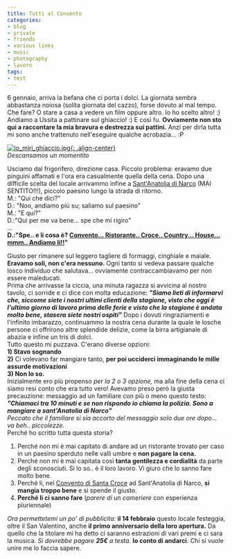```yaml
---
title: Tutti al Convento
categories:
- blog
- private
- friends
- various links
- music
- photography
- lavoro
tags:
- test
---
```

6 gennaio, arriva la befana che ci porta i dolci. La giornata sembra
abbastanza noiosa (solita giornata del cazzo), forse dovuto al mal tempo. Che
fare? O stare a casa a vedere un film oppure altro. Io ho scelto altro! :)
Andiamo a Ussita a pattinare sul ghiaccio! :) E così fu. **Ovviamente non sto
qui a raccontare la mia bravura e destrezza sui pattini.** Anzi per dirla
tutta mi sono anche trattenuto nell'eseguire qualche acrobazia... :P

[![io_miri_ghiaccio.jpg]({{site.url}}/images/io_miri_ghiaccio.jpg){: .align-center}]({{site.url}}/images/io_miri_ghiaccio.jpg "io_miri_ghiaccio.jpg" )  
_Descansamos un momentito_

Usciamo dal frigorifero, direzione casa. Piccolo problema: eravamo due
pinguini affamati e l'ora era casualmente quella della cena. Dopo una
difficile scelta del locale arrivammo infine a [Sant'Anatolia di
Narco](http://it.wikipedia.org/wiki/Sant'Anatolia_di_Narco
"http://it.wikipedia.org/wiki/Sant'Anatolia_di_Narco" ) (MAI SENTITO!!!),
piccolo paesino lungo la strada di ritorno.  
M.: "Qui che dici?"  
D.: "Noo, andiamo più su; saliamo sul paesino"  
M.: "E qui?"  
D.:"Qui per me va bene... spe che mi rigiro"  
...  
**D.:"Spe.. e li cosa è? [Convento... Ristorante.. Croce.. Country... House... mmm.. Andiamo li!!](http://www.conventodisantacroce.com/ "http://www.conventodisantacroce.com/" )"**

Giusto per rimanere sul leggero tagliere di formaggi, cinghiale e maiale.
**Eravamo soli, non c'era nessuno.** Ogni tanto si vedeva passare qualche
losco individuo che salutava... ovviamente contraccambiavamo per non essere
maleducati.  
Prima che arrivasse la ciccia, una minuta ragazza si avvicina al nostro
tavolo, ci sorride e ci dice con molta educazione: **_"Siamo lieti di
informarvi che, siccome siete i nostri ultimi clienti della stagione, visto
che oggi è l'ultimo giorno di lavoro prima delle ferie e visto che la stagione
è andata molto bene, stasera siete nostri ospiti"_**
Dopo i dovuti ringraziamenti e l'infinito imbarazzo, continuammo la nostra
cena durante la quale le losche persone ci offrirono altre splendide delizie,
come la birra artigianale di abazia e infine un tris di dolci.  
Tutto questo mi puzzava. C'erano diverse opzioni:  
**1) Stavo sognando**  
**2)** Ci volevano far mangiare tanto, **per poi ucciderci immaginando le mille assurde motivazioni**  
**3) Non lo so.**  
Inizialmente ero più propenso _per la 2 o 3 opzione,_ ma alla fine della cena
ci siamo resi conto che era tutto vero! Avevamo preso però la giusta
precauzione: messaggio ad un familiare con più o meno questo testo:
**_"Chiamaci tra 10 minuti e se non rispondo io chiama la polizia. Sono a
mangiare a sant'Anatolia di Narco"_**  
_Peccato che il familiare si sia accorto del messaggio solo due ore dopo... va
beh.. piccolezze._  
Perché ho scritto tutta questa storia?  
1) Perché non mi è mai capitato di andare ad un ristorante trovato per caso in un paesino sperduto nelle valli umbre e **non pagare la cena.**  
2) Perché non mi è mai capitata così **tanta gentilezza e cordialità** da
parte degli sconosciuti. Si lo so.. è il loro lavoro. Vi giuro che lo sanno
fare molto bene.  
3) Perché li, nel [Convento di Santa
Croce](http://www.conventodisantacroce.com/
"http://www.conventodisantacroce.com/" ) ad Sant'Anatolia di Narco, **si
mangia troppo bene** e si spende il giusto.  
4) **Perché li ci sanno fare** (_parere di un cameriere_ con esperienza
pluriennale)

_Ora permettetemi un po' di pubblicita:_ **il 14 febbraio** questo locale
festeggia, oltre il San Valentino, anche **il primo anniversario della loro
apertura.** Da quello che la titolare mi ha detto ci saranno estrazioni di
vari premi e ci sara la musica. _Si dovrebbe pagare **25€** a testa._ **Io
conto di andarci**. Chi si vuole unire me lo faccia sapere.  

